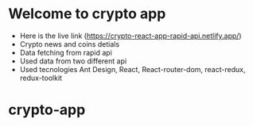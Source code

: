 # Welcome to crypto app
- Here is the live link (https://crypto-react-app-rapid-api.netlify.app/)
- Crypto news and coins detials
- Data fetching from rapid api
- Used data from two different api 
- Used tecnologies Ant Design, React, React-router-dom, react-redux, redux-toolkit


# crypto-app
